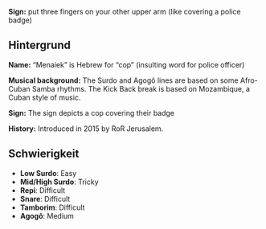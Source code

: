 **Sign:** put three fingers on your other upper arm (like covering a police
badge)

## Hintergrund

**Name:** “Menaiek” is Hebrew for “cop” (insulting word for police officer)

**Musical background:** The Surdo and Agogô lines are based on some Afro-Cuban
Samba rhythms. The Kick Back break is based on Mozambique, a Cuban style of
music.

**Sign:** The sign depicts a cop covering their badge

**History:** Introduced in 2015 by RoR Jerusalem.

## Schwierigkeit

* **Low Surdo**: Easy
* **Mid/High Surdo**: Tricky
* **Repi**: Difficult
* **Snare**: Difficult
* **Tamborim**: Difficult
* **Agogô**: Medium
